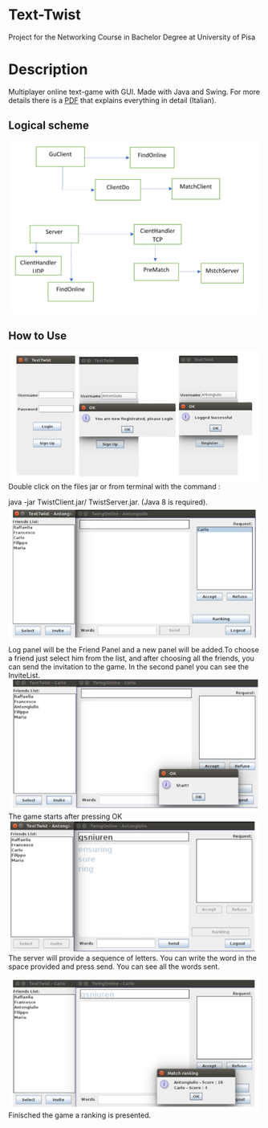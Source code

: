 # Text-Twist
Project for the Networking Course in Bachelor Degree at University of Pisa

<h1> Description </h1>
Multiplayer online text-game with GUI. Made with Java and Swing.
For more details there is a <a href="Relazione.pdf">PDF</a> that explains everything in detail (Italian).

<h2>Logical scheme</h2>
<img src="images/schemaTextTwist.png" width="500">

<h2>How to Use</h2>
<img align="left" src="images/logTextTwist.png" width="500"> 
Double click on the files jar or from terminal with the command :
<p>java -jar TwistClient.jar/ TwistServer.jar. (Java 8 is required).

<img align="left" src="images/textTwist.png" width="500"> 
<br /><br /><br /><br /><br /><br /> <br/><br/>Log panel will be the Friend Panel and a new panel will be added.To choose a friend just select him from the list, and after choosing all the friends, you can send the invitation to the game. In the second panel you can see the InviteList.

<img align="left" src="images/textTwistOK.png" width="500">  
<br /><br /><br /><br /><br /><br /> The game starts after pressing OK

<img align="left" src="images/textTwistGO.png" width="500"> 
<br /><br /><br /><br /><br /><br /> <br/> <br />The server will provide a sequence of letters. You can write the word in the space provided and press send. You can see all the words sent.

<img align="left" src="images/textTwistEnds.png" width="500">  <br /><br /><br /><br /><br /><br />  <br /> <br /> Finisched the game a ranking is presented.
